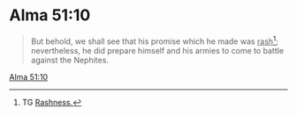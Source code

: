 # Alma 51:10

> But behold, we shall see that his promise which he made was <u>rash</u>[^a]; nevertheless, he did prepare himself and his armies to come to battle against the Nephites.

[Alma 51:10](https://www.churchofjesuschrist.org/study/scriptures/bofm/alma/51?lang=eng&id=p10#p10)


[^a]: TG [Rashness.](https://www.churchofjesuschrist.org/study/scriptures/tg/rashness?lang=eng)
